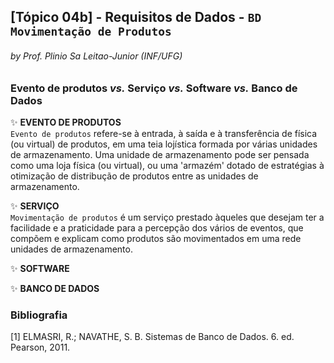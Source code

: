 ## [Tópico 04b] - Requisitos de Dados - `BD Movimentação de Produtos`
###### *by Prof. Plinio Sa Leitao-Junior (INF/UFG)*

### Evento de produtos _vs._ Serviço _vs._ Software _vs._ Banco de Dados

:sparkles: **EVENTO DE PRODUTOS**<br>
`Evento de produtos` refere-se à entrada, à saída e à transferência de física (ou virtual) de produtos, em uma teia lojística formada por várias unidades de armazenamento. Uma unidade de armazenamento pode ser pensada como uma loja física (ou virtual), ou uma 'armazém' dotado de estratégias à otimização de distribução de produtos entre as unidades de armazenamento. 

:sparkles: **SERVIÇO**<br>
`Movimentação de produtos` é um serviço prestado àqueles que desejam ter a facilidade e a praticidade para a percepção dos vários de eventos, que compõem e explicam como produtos são movimentados em uma rede unidades de armazenamento.

:sparkles: **SOFTWARE**<br>

:sparkles: **BANCO DE DADOS**<br>

### Bibliografia

[1] ELMASRI, R.; NAVATHE, S. B. Sistemas de Banco de Dados. 6. ed. Pearson, 2011.
